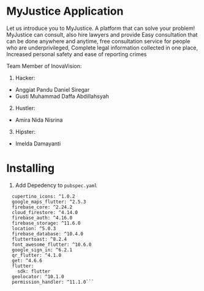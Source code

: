 # MyJustice Application

Let us introduce you to MyJustice. A platform that can solve your problem! MyJustice can consult, also hire lawyers and provide Easy consultation that can be done anywhere and anytime, free consultation service for people who are underprivileged, Complete legal information collected in one place, Increased personal safety and ease of reporting crimes

Team Member of InovaVision:
1. Hacker:
- Anggiat Pandu Daniel Siregar
- Gusti Muhammad Daffa Abdillahsyah
2. Hustler:
- Amira Nida Nisrina
3. Hipster:
- Imelda Damayanti

# Installing

1. Add Depedency to `pubspec.yaml`

```dependencies:
  cupertino_icons: ^1.0.2
  google_maps_flutter: ^2.5.3
  firebase_core: ^2.24.2
  cloud_firestore: ^4.14.0
  firebase_auth: ^4.16.0
  firebase_storage: ^11.6.0
  location: ^5.0.3
  firebase_database: ^10.4.0
  fluttertoast: ^8.2.4
  font_awesome_flutter: ^10.6.0
  google_sign_in: ^6.2.1
  qr_flutter: ^4.1.0
  get: ^4.6.6
  flutter:
    sdk: flutter
  geolocator: ^10.1.0
  permission_handler: ^11.1.0```



